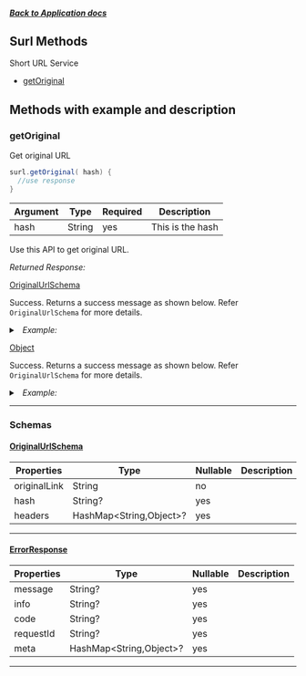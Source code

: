 



##### [Back to Application docs](./README.md)

## Surl Methods
Short URL Service
* [getOriginal](#getoriginal)



## Methods with example and description


### getOriginal
Get original URL




```java
surl.getOriginal( hash) {
  //use response
}
```



| Argument  |  Type  | Required | Description |
| --------- | -----  | -------- | ----------- | 
| hash | String | yes | This is the hash |  



Use this API to get original URL.

*Returned Response:*




[OriginalUrlSchema](#OriginalUrlSchema)

Success. Returns a success message as shown below. Refer `OriginalUrlSchema` for more details.




<details>
<summary><i>&nbsp; Example:</i></summary>

```json

```
</details>





[Object](#Object)

Success. Returns a success message as shown below. Refer `OriginalUrlSchema` for more details.




<details>
<summary><i>&nbsp; Example:</i></summary>

```json

```
</details>









---



### Schemas

 
 
 #### [OriginalUrlSchema](#OriginalUrlSchema)

 | Properties | Type | Nullable | Description |
 | ---------- | ---- | -------- | ----------- |
 | originalLink | String |  no  |  |
 | hash | String? |  yes  |  |
 | headers | HashMap<String,Object>? |  yes  |  |

---


 
 
 #### [ErrorResponse](#ErrorResponse)

 | Properties | Type | Nullable | Description |
 | ---------- | ---- | -------- | ----------- |
 | message | String? |  yes  |  |
 | info | String? |  yes  |  |
 | code | String? |  yes  |  |
 | requestId | String? |  yes  |  |
 | meta | HashMap<String,Object>? |  yes  |  |

---



